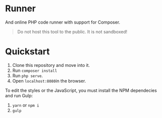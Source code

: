 # Runner

And online PHP code runner with support for Composer.

> Do not host this tool to the public. It is not sandboxed!

# Quickstart

1. Clone this repository and move into it.
2. Run `composer install`
3. Run `php serve`.
4. Open `localhost:8080`in the browser.

To edit the styles or the JavaScript, you must install the NPM dependecies and run Gulp:

1. `yarn` or `npm i`
2. `gulp`
